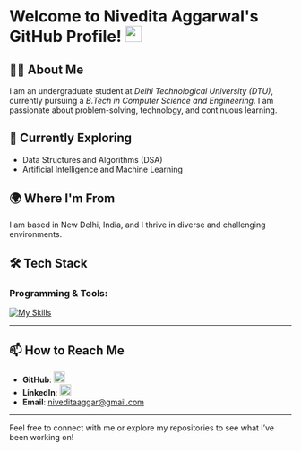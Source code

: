 # Welcome to Nivedita Aggarwal's GitHub Profile! <img src="https://github.com/TheDudeThatCode/TheDudeThatCode/blob/master/Assets/Hi.gif" width="29">

## 👩‍💻 About Me

I am an undergraduate student at *Delhi Technological University (DTU)*, currently pursuing a *B.Tech in Computer Science and Engineering*. I am passionate about problem-solving, technology, and continuous learning.

## 🌱 Currently Exploring

- Data Structures and Algorithms (DSA)
- Artificial Intelligence and Machine Learning 

## 🌍 Where I'm From  
I am based in New Delhi, India, and I thrive in diverse and challenging environments.  

## 🛠️ Tech Stack


### Programming & Tools:  
[![My Skills](https://skillicons.dev/icons?i=c,cpp,python,html,css)]()  

---

## 📫 How to Reach Me

- **GitHub**: [<img src='https://cdn.jsdelivr.net/npm/simple-icons@3.0.1/icons/github.svg' alt='GitHub' height='20'>](https://github.com/nivedita)  
- **LinkedIn**: [<img src='https://cdn.jsdelivr.net/npm/simple-icons@3.0.1/icons/linkedin.svg' alt='LinkedIn' height='20'>](https://www.linkedin.com/in/nivedita-aggarwal-9882772a0/)  
- **Email**: [niveditaaggar@gmail.com](mailto:niveditaaggar@gmail.com)  

---

Feel free to connect with me or explore my repositories to see what I’ve been working on!
